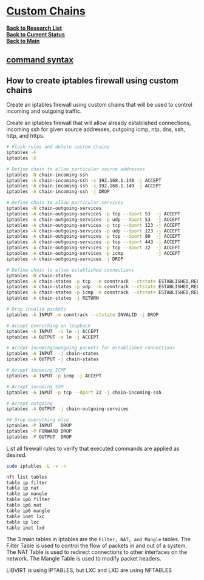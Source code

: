 # **[Custom Chains](https://sleeplessbeastie.eu/2018/06/21/how-to-create-iptables-firewall-using-custom-chains/)**

**[Back to Research List](../../../../../../research_list.md)**\
**[Back to Current Status](../../../../../../../development/status/weekly/current_status.md)**\
**[Back to Main](../../../../../../../README.md)**

## **[command syntax](https://www.linode.com/docs/guides/what-is-iptables/)**

## How to create iptables firewall using custom chains

Create an iptables firewall using custom chains that will be used to control incoming and outgoing traffic.

Create an iptables firewall that will allow already established connections, incoming ssh for given source addresses, outgoing icmp, ntp, dns, ssh, http, and https.

```bash
# Flush rules and delete custom chains
iptables -F
iptables -X

# Define chain to allow particular source addresses
iptables -N chain-incoming-ssh
iptables -A chain-incoming-ssh -s 192.168.1.148 -j ACCEPT
iptables -A chain-incoming-ssh -s 192.168.1.149 -j ACCEPT
iptables -A chain-incoming-ssh -j DROP

# Define chain to allow particular services
iptables -N chain-outgoing-services
iptables -A chain-outgoing-services -p tcp --dport 53  -j ACCEPT
iptables -A chain-outgoing-services -p udp --dport 53  -j ACCEPT
iptables -A chain-outgoing-services -p tcp --dport 123 -j ACCEPT
iptables -A chain-outgoing-services -p udp --dport 123 -j ACCEPT
iptables -A chain-outgoing-services -p tcp --dport 80  -j ACCEPT
iptables -A chain-outgoing-services -p tcp --dport 443 -j ACCEPT
iptables -A chain-outgoing-services -p tcp --dport 22  -j ACCEPT
iptables -A chain-outgoing-services -p icmp            -j ACCEPT
iptables -A chain-outgoing-services -j DROP

# Define chain to allow established connections
iptables -N chain-states
iptables -A chain-states -p tcp  -m conntrack --ctstate ESTABLISHED,RELATED -j ACCEPT
iptables -A chain-states -p udp  -m conntrack --ctstate ESTABLISHED,RELATED -j ACCEPT
iptables -A chain-states -p icmp -m conntrack --ctstate ESTABLISHED,RELATED -j ACCEPT
iptables -A chain-states -j RETURN

# Drop invalid packets
iptables -A INPUT -m conntrack --ctstate INVALID -j DROP

# Accept everything on loopback
iptables -A INPUT  -i lo -j ACCEPT
iptables -A OUTPUT -o lo -j ACCEPT

# Accept incoming/outgoing packets for established connections
iptables -A INPUT  -j chain-states
iptables -A OUTPUT -j chain-states

# Accept incoming ICMP
iptables -A INPUT -p icmp -j ACCEPT

# Accept incoming SSH
iptables -A INPUT -p tcp --dport 22 -j chain-incoming-ssh

# Accept outgoing 
iptables -A OUTPUT -j chain-outgoing-services

## Drop everything else
iptables -P INPUT   DROP
iptables -P FORWARD DROP
iptables -P OUTPUT  DROP
```

List all firewall rules to verify that executed commands are applied as desired.

```bash
sudo iptables -L -v -n

nft list tables
table ip filter
table ip nat
table ip mangle
table ip6 filter
table ip6 nat
table ip6 mangle
table inet lxc
table ip lxc
table inet lxd
```

The 3 main tables in iptables are the `Filter, NAT, and Mangle` tables. The Filter Table is used to control the flow of packets in and out of a system. The NAT Table is used to redirect connections to other interfaces on the network. The Mangle Table is used to modify packet headers.

LIBVIRT is using IPTABLES, but LXC and LXD are using NFTABLES
